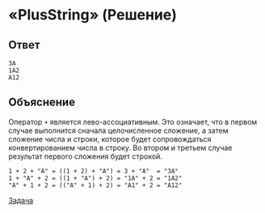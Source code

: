 # «PlusString» (Решение)

## Ответ

```
3A
1A2
A12
```

## Объяснение

Оператор `+` является лево-ассоциативным. Это означает, что в первом случае выполнится сначала целочисленное сложение, а затем сложение числа и строки, которое будет сопровождаться конвертированием числа в строку. Во втором и третьем случае результат первого сложения будет строкой.

```
1 + 2 + "A" = ((1 + 2) + "A") = 3 + "A"  = "3A"
1 + "A" + 2 = ((1 + "A") + 2) = "1A" + 2 = "1A2"
"A" + 1 + 2 = (("A" + 1) + 2) = "A1" + 2 = "A12"
```

[Задача](./PlusString-P.md)